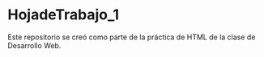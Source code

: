 # HojadeTrabajo_1
Este repositorio se creó como parte de la práctica de HTML de la clase de Desarrollo Web.
